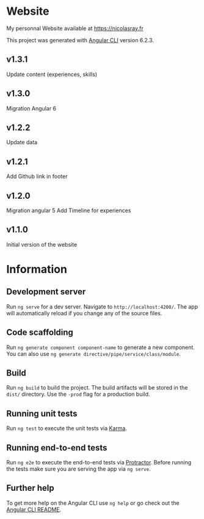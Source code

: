 # Website

My personnal Website available at https://nicolasray.fr

This project was generated with [Angular CLI](https://github.com/angular/angular-cli) version 6.2.3.

## v1.3.1
Update content (experiences, skills)

## v1.3.0
Migration Angular 6

## v1.2.2
Update data

## v1.2.1
Add Github link in footer

## v1.2.0
Migration angular 5
Add Timeline for experiences

## v1.1.0
Initial version of the website

# Information

## Development server
Run `ng serve` for a dev server. Navigate to `http://localhost:4200/`. The app will automatically reload if you change any of the source files.

## Code scaffolding

Run `ng generate component component-name` to generate a new component. You can also use `ng generate directive/pipe/service/class/module`.

## Build

Run `ng build` to build the project. The build artifacts will be stored in the `dist/` directory. Use the `-prod` flag for a production build.

## Running unit tests

Run `ng test` to execute the unit tests via [Karma](https://karma-runner.github.io).

## Running end-to-end tests

Run `ng e2e` to execute the end-to-end tests via [Protractor](http://www.protractortest.org/).
Before running the tests make sure you are serving the app via `ng serve`.

## Further help

To get more help on the Angular CLI use `ng help` or go check out the [Angular CLI README](https://github.com/angular/angular-cli/blob/master/README.md).

